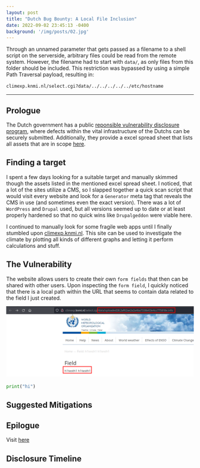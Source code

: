 ```yaml
---
layout: post
title: "Dutch Bug Bounty: A Local File Inclusion"
date: 2022-09-02 23:45:13 -0400
background: '/img/posts/02.jpg'
---
```


Through an unnamed parameter that gets passed as a filename to a shell script on the serverside, arbitrary files could be read from the remote system. However, the filename had to start with `data/`, as only files from this folder should be included. This restriction was bypassed by using a simple Path Traversal payload, resulting in:

```bash
climexp.knmi.nl/select.cgi?data/../../../../../etc/hostname
```

---

## Prologue
The Dutch government has a public [reponsible vulnerability disclosure program](https://english.ncsc.nl/contact/reporting-a-vulnerability-cvd), where defects within the vital infrastructure of the Dutchs can be securely submitted. Additionally, they provide a excel spread sheet that lists all assets that are in scope [here](https://www.communicatierijk.nl/vakkennis/r/rijkswebsites/verplichte-richtlijnen/websiteregister-rijksoverheid).

## Finding a target
I spent a few days looking for a suitable target and manually skimmed though the assets listed in the mentioned excel spread sheet. I noticed, that a lot of the sites utilize a CMS, so I slapped together a quick scan script that would visit every website and look for a `Generator` meta tag that reveals the CMS in use (and sometimes even the exact version). There was a lot of `WordPress` and `Drupal` used, but all versions seemed up to date or at least properly hardened so that no quick wins like `Drupalgeddon` were viable here.

I continued to manually look for some fragile web apps until I finally stumbled upon [climexp.knmi.nl](http://climexp.knmi.nl). This site can be used to investigate the climate by plotting all kinds of different graphs and letting it perform calculations and stuff.

## The Vulnerability
The website allows users to create their own `form fields` that then can be shared with other users. Upon inspecting the `form field`, I quickly noticed that there is a local path within the URL that seems to contain data related to the field I just created.

![](img/posts/path_url.png)

```python
print("hi")
```


## Suggested Mitigations

## Epilogue
Visit [here](https://www.government.nl/topics/cybercrime/fighting-cybercrime-in-the-netherlands/responsible-disclosure)

## Disclosure Timeline